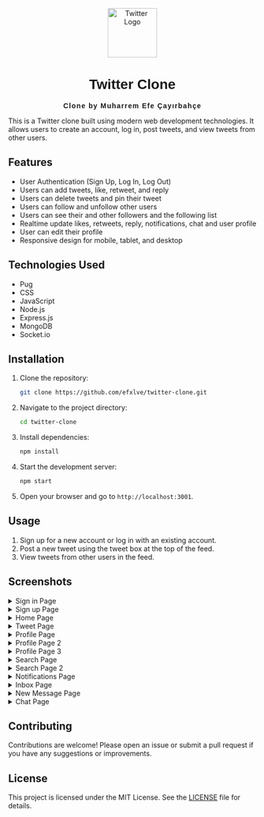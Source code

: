 <div align="center">
  <img src="https://github.com/user-attachments/assets/3deb95d1-ab39-4da0-a518-a6a2e2319121" alt="Twitter Logo" width="100">
  <h1 style="font-family: 'Arial', sans-serif;">Twitter Clone</h1>
  <p style="font-family: Arial, sans-serif;"><strong><span style="letter-spacing: 0.1em;">Clone by Muharrem Efe Çayırbahçe</span></strong></p>
</div>

This is a Twitter clone built using modern web development technologies. It allows users to create an account, log in, post tweets, and view tweets from other users.

## Features

- User Authentication (Sign Up, Log In, Log Out)
- Users can add tweets, like, retweet, and reply
- Users can delete tweets and pin their tweet
- Users can follow and unfollow other users
- Users can see their and other followers and the following list
- Realtime update likes, retweets, reply, notifications, chat and user profile
- User can edit their profile
- Responsive design for mobile, tablet, and desktop

## Technologies Used

- Pug
- CSS
- JavaScript
- Node.js
- Express.js
- MongoDB
- Socket.io

## Installation

1. Clone the repository:
   ```bash
   git clone https://github.com/efxlve/twitter-clone.git
   ```
2. Navigate to the project directory:
   ```bash
   cd twitter-clone
   ```
3. Install dependencies:
   ```bash
   npm install
   ```

4. Start the development server:
   ```bash
   npm start
   ```

5. Open your browser and go to `http://localhost:3001`.

## Usage

1. Sign up for a new account or log in with an existing account.
2. Post a new tweet using the tweet box at the top of the feed.
3. View tweets from other users in the feed.

## Screenshots

<details>
  <summary>Sign in Page</summary>
  <img src="https://github.com/user-attachments/assets/109eb776-e53f-488b-b5cf-9dcf8a858076" alt="Sign in Page">
</details>

<details>
  <summary>Sign up Page</summary>
  <img src="https://github.com/user-attachments/assets/57fe4377-a1b9-4214-9a91-fc18e3d356fa" alt="Sign up Page">
</details>

<details>
  <summary>Home Page</summary>
  <img src="https://github.com/user-attachments/assets/48d1beca-883a-40a3-b90a-9835402a923d" alt="Home Page">
</details>

<details>
  <summary>Tweet Page</summary>
  <img src="https://github.com/user-attachments/assets/5aa99444-0f83-4b05-b7dd-873a075cc87a" alt="Tweet Page">
</details>

<details>
  <summary>Profile Page</summary>
  <img src="https://github.com/user-attachments/assets/ec3af813-6ef3-4944-8d88-151d25a437dd" alt="Profile Page">
</details>

<details>
  <summary>Profile Page 2</summary>
  <img src="https://github.com/user-attachments/assets/71bc10a2-270b-4adf-87d4-798c5051f6bc" alt="Profile Page 2">
</details>

<details>
  <summary>Profile Page 3</summary>
  <img src="https://github.com/user-attachments/assets/be14e28b-821a-4ed8-87f6-c185b93bd4e9" alt="Profile Page 3">
</details>

<details>
  <summary>Search Page</summary>
  <img src="https://github.com/user-attachments/assets/20c52f65-1b68-45b7-be62-29a8abf81ce9" alt="Search Page">
</details>

<details>
  <summary>Search Page 2</summary>
  <img src="https://github.com/user-attachments/assets/566eff5f-693f-4e42-a67a-e57f7b543da1" alt="Search Page 2">
</details>

<details>
  <summary>Notifications Page</summary>
  <img src="https://github.com/user-attachments/assets/343c56f4-2a19-437c-a912-ca45cd7050d5" alt="Notifications Page">
</details>

<details>
  <summary>Inbox Page</summary>
  <img src="https://github.com/user-attachments/assets/e77861b8-6a69-4e7a-b13c-35287b8741cc" alt="Inbox Page">
</details>

<details>
  <summary>New Message Page</summary>
  <img src="https://github.com/user-attachments/assets/9e7ab9a8-d907-47b9-a1bc-8d332aacaa58" alt="New Message Page">
</details>

<details>
  <summary>Chat Page</summary>
  <img src="https://github.com/user-attachments/assets/d20e90a4-0771-402c-a1a6-3112409744fe" alt="Chat Page">
</details>

## Contributing

Contributions are welcome! Please open an issue or submit a pull request if you have any suggestions or improvements.

## License

This project is licensed under the MIT License. See the [LICENSE](LICENSE) file for details.